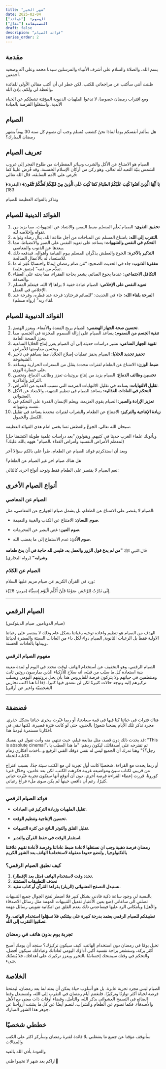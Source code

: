 ```yaml
---
title: "شهر الخير"
date: 2025-02-04
الوسوم:  ["فوائد"]
التصنيفات: ["مقال"]
draft: false
descripion: "فوائد الصيام"
series_order: 2
---
```

## مقدمة

بسم الله، والصلاة والسلام على أشرف الأنبياء والمرسلين سيدنا محمد وعلى آله وصحبه أجمعين.

ظننت أنني سأكتب عن مراجعاتي للكتب، لكن خطر لي أن أكتب مقالي الأولى للفائدة والعظة لي ولكم، بإذن الله.

ومع اقتراب رمضان خصوصا، لا تدعوا الملهيات الدنيوية المؤقتة تشغلكم عن الحياة الأبدية، واستغلوا الفرصة بالعبادة

## الصيام

هل سألتم أنفسكم يوماً لماذا نحنً كشعب مُسلم وجب أن نصوم كل سنة 30 يوماً بشهر رمضان المبارك؟

## تعريف الصيام

الصيام هو الامتناع عن الأكل والشرب وسائر المفطرات من طلوع الفجر إلى غروب الشمس بنيّة التعبد لله تعالى. وهو ركن من أركان الإسلام الخمسة، وقد فُرض علينا كما فُرض على الأمم السابقة، قال الله تعالى:

**﴿يَا أَيُّهَا الَّذِينَ آمَنُوا كُتِبَ عَلَيْكُمُ الصِّيَامُ كَمَا كُتِبَ عَلَى الَّذِينَ مِنْ قَبْلِكُمْ لَعَلَّكُمْ تَتَّقُونَ﴾** (البقرة: 183)

ونذكر بالفوائد العظيمة للصيام

## الفوائد الدينية للصيام

1.	**تحقيق التقوى:** الصيام يُعلّم المسلم ضبط النفس والابتعاد عن الشهوات، مما يزيد من تقواه وإخلاصه لله.
2.	**التقرب إلى الله:** بامتناع المسلم عن المباحات من أجل طاعة الله، ينال رضاه وثوابه.
3.	**التحكم في النفس والشهوات:** يساعد على تعويد النفس على الصبر والانضباط، مما يبعدها عن الذنوب والمعاصي.
4.	**التذكير بالآخرة:** الجوع والعطش يذكّران المسلم بيوم القيامة وأهواله، فيدفعه ذلك للاستعداد له بالأعمال الصالحة.
5.	**مغفرة الذنوب:** جاء في الحديث الصحيح: “مَن صام رمضان إيمانًا واحتسابًا غُفِرَ له ما تقدَّم من ذنبه” (متفق عليه).
6.	**التكافل الاجتماعي:** عندما يجوع الصائم، يشعر بحاجة الفقراء، مما يحثه على العطاء والصدقة.
7.	**تعويد النفس على الإخلاص:** الصيام عبادة خفية لا يراها إلا الله، فيتعلم المسلم الإخلاص في العمل.
8.	**الفرحة بلقاء الله:** جاء في الحديث: “للصائم فرحتان: فرحة عند فطره، وفرحة عند لقاء ربه” (رواه مسلم).

## الفوائد الدنيوية للصيام

1.	**تحسين صحة الجهاز الهضمي:** الصيام يريح المعدة والأمعاء، ويعزز الهضم.
2.	**تنقية الجسم من السموم:** يساعد الصيام على إزالة السموم المخزنة في الجسم، مما يعزز الصحة العامة.
3.	**تقوية الجهاز المناعي:** تشير دراسات حديثة إلى أن الصيام يعزز إنتاج الخلايا المناعية ويحسن مقاومتها للأمراض.
4.	**تحفيز تجديد الخلايا:** الصيام يحفز عمليات إصلاح الخلايا، مما يساهم في تأخير الشيخوخة.
5.	**ضبط الوزن:** الامتناع عن الطعام لفترات محددة يقلل من السعرات الحرارية ويساعد على خسارة الوزن.
6.	**تحسين وظائف الدماغ:** الصيام يزيد من إنتاج بروتينات تعزز وظائف الدماغ، وتحسن التركيز والذاكرة.
7.	**تقليل الالتهابات:** يساعد في تقليل الالتهابات المزمنة التي تسبب العديد من الأمراض.
8.	**التحكم في العادات الغذائية:** يساعد الصيام في تنظيم الشهية، والابتعاد عن الأكل العشوائي.
9.	**تعزيز الإرادة والصبر:** الصيام يقوي العزيمة، ويعلم الإنسان القدرة على التحكم في نفسه وشهواته.
10.	**زيادة الإنتاجية والتركيز:** الامتناع عن الطعام والشراب لفترات محددة يساعد في تقليل الكسل والخمول.

سبحان الله تعالى. الجوعً والعطش ثمنا بخس امام هذي الفوائد العظيمه.

(ويأتونك علماء الغرب حديثا في كتبهم, ويقولون "بعد  دراسات علمية طويلة اكتشفنا حل لمعظم الأمراض النفسية وأمراض الغذاء بالصيام" هههه بالله عليك؟)

وبعد أن استذكرتم فوائد الصيام عن الطعام، طرأ على بالكم سؤالا آخر

 هل هناك صيام اخر غير الصيام عن الطعام؟

 نعم الصيام لا يقتصر على الطعام فقط وتوجد أنواع اخرى كالتالي:

## أنواع الصيام الأخرى

### الصيام عن المعاصي
الصيام لا يقتصر على الامتناع عن الطعام، بل يشمل صيام الجوارح عن المعاصي، مثل:

* **صوم اللسان:**
 الامتناع عن الكذب والغيبة والنميمة.

* **صوم العين:**
 غض البصر عن المحرمات.

* **صوم الأذن:**
 عدم الاستماع إلى ما يغضب الله.

قال النبي ﷺ: **"من لم يدع قول الزور والعمل به، فليس لله حاجة في أن يدع طعامه وشرابه"** (رواه البخاري).

### الصيام عن الكلام
ورد في القرآن الكريم عن صيام مريم عليها السلام:

﴿إِنِّي نَذَرْتُ لِلرَّحْمَٰنِ صَوْمًا فَلَنْ أُكَلِّمَ ٱلْيَوْمَ إِنسِيًّا﴾ (مريم: 26).

---------------------------------------------------
 ## الصيام الرقمي
(صيام الدوبامين, صيام الديتوكس)

الهدف من الصيام هو تنظيم واعادة توجيه رغباتنا بشكل عام وذلك لا يقتصر على رغباتنا الاولية فقط بل الرغبات الثانوية, الصيام دواء لكل داء من العادات السيئة والمضرة لحياتنا ويبدلها بالعادات الحسنة.

###  مفهوم الصيام الرقمي

الصيام الرقمي، وهو التخفيف عن أستخدام الهاتف لوقت محدد في اليوم أو لمدة معينة بنية استعادة كل ما سلب من قبله، انه سلاح للأذكياء الذين يمارسون روتين ثابت ومنتظمين في حياتهم ولا يتركون فرصة للفايروس هذا بأن يخل بروتينهم اليومي ويسلب تركيزهم إليه وتوجد حالات كثيرةً لكن لن نتعمق فيها كثيرا، (فا أنا هنا اكتب تجاربي الشخصيّة واعبر عن أرائي) 

---------------------------------------------------
## فضضفة

هناك فترات في حياتنا كنا فيها في قمة سعادتنا، أو ربما غيّرت مجرى حياتنا بشكل جذري. مجرد تذكر تلك الأيام يمنحنا شعورًا بالحنين، حتى لو كانت فترة قصيرة، لكنها تبقى في أفكارنا مستمرة ليومنا هذا.

قد يحدث ذلك دون قصد، مثل متابعة فيلم، حيث تنتهي منه وأنت تقول في نفسك: "This is absolute cinema!"، ثم تقترحه على أصدقائك، ليكون ردهم: "ما هذا العطب يا رجل؟؟" وهنا تدرك أن الجميع ليس له نفس ذوقك الفني الرفيع و...اخذت أفكاري زمام الكتابة للحظة.

أو ربما يحدث مع القراءة، شخصيًا كانت أول تجربة لي مع الكتب سيئة جدًا، بسبب اقتراح من قريبي لكتاب سيئ ومواضيعه غريبة فكرهت الكتب. لكن بعد عامين، وخلال فترة كورونا، قررت إعطاء القراءة فرصة أخرى، دون أن أتوقع أنها ستكون تجربة غيّرت حياتي كثيرًا، رغم أن دافعي حينها لم يكن سوى ملء فراغ رغباتي.

---------------------------------------------------
### فوائد الصيام الرقمي

* **تقليل الملهيات وزيادة التركيز في العبادات.**

* **تحسين الإنتاجية وتنظيم الوقت.**

* **تقليل القلق والتوتر الناتج عن كثرة التنبيهات.**

* **استثمار الوقت في حفظ القرآن والتدبر.**

**رمضان فرصة ذهبية وجب ان نستغلها لاعادة ضبط عاداتنا وفرصة لأعادة تقييم علاقتنا بالتكنولوجيا , ولنضع حدودا معقولة لاستخدامنا الهاتف بعد الشهر الكريم**

### كيف نطبق الصيام الرقمي؟

1. **نحدد وقت لاستخدام الهاتف (مثل بعد الإفطار).**
2. **نحذف التطبيقات المشتتة**
3. **نستبدل التصفح العشوائي (الريلز) بقراءة القرآن أو كتاب مفيد.**

 بالنسبة لي وجود ساعة ذكية فادني بشكل كبير فلا اضطر لفتح الجوال جميع التنبيهات  تصلني الى ساعاتي (ضع بعين الأعتبار تفعيل التنبيهات المهمة مثل رسائل الاصدقاء والأهل) وبأمكاني الرد عليها فيساعدني ذلك بعدم القلق من امكانية تفويتي رسائل مهمة 

**تطبيقكم للصيام الرقمي يعتمد بدرجة كبيرة على بيئتكم، فلا تسهّلوا استخدام الهاتف، ولا تصعّبوا التقرب إلى الله.**

### تجربة يوم بدون هاتف في رمضان

تخيل يومًا في رمضان دون استخدام الهاتف، كيف سيكون تركيزك؟ ستجد أن يومك أصبح أكثر بركة، وستشعر براحة نفسية أكبر. أداؤك اليومي لعاداتك وعباداتك سيكون أفضل، والتحكم في وقتك سيمنحك إحساسًا بالتحرر ويعزز تركيزك على أهدافك، فلا يُشتّتك شيء.
## الخلاصة

الصيام ليس مجرد تجربة عابرة، بل هو أسلوب حياة يمكن أن يمتد لما بعد رمضان، ليمنحنا فرصة لحياة أكثر توازنًا وتركيزًا. فلنغتنم أيام رمضان في التقرب إلى الله، ولنستبدل وقتنا الضائع في التصفح العشوائي بذكر الله، والتأمل، وقضاء أوقات ذات معنى مع الأهل والأصدقاء. فكما نصوم عن الطعام والشراب، لنصم أيضًا عن كل ما يشتت أرواحنا عن جوهر هذا الشهر المبارك.

## خططي شخصيًا

سأتوقف مؤقتا عن جميع ما يشغلني بلا فائدة لفترة رمضان وسأركز اكثر على الكتب والمقالات

والعودة بأذن الله بالعيد

اراكم بعد شهر لا تخيبوا ظني🫡
